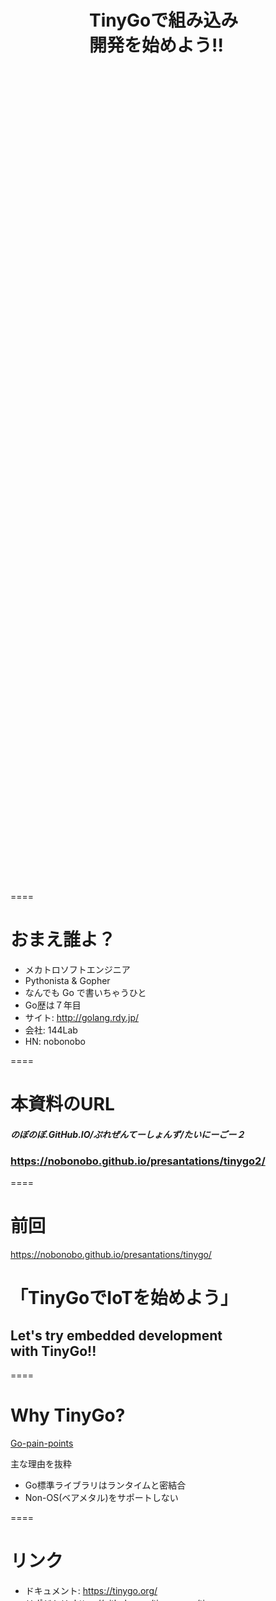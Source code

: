 <div style="position: relative; height: 70vh;">
<h1 style="position:absolute; top: 50%; left: 50%; transform : translate(-50%,-50%);">TinyGoで組み込み開発を始めよう!!</h1>
</div>

====

# おまえ誰よ？

- メカトロソフトエンジニア
- Pythonista & Gopher
- なんでも Go で書いちゃうひと
- Go歴は７年目
- サイト: <http://golang.rdy.jp/>
- 会社: 144Lab
- HN: nobonobo

====

# 本資料のURL
#### *のぼのぼ.GitHub.IO/ぷれぜんてーしょんず/たいにーごー２*
### https://nobonobo.github.io/presantations/tinygo2/

====

# 前回

https://nobonobo.github.io/presantations/tinygo/
# 「TinyGoでIoTを始めよう」

<h2 class="fragment">Let's try embedded development<br/>
with TinyGo!!</h2>

====

# Why TinyGo?

[Go-pain-points](https://github.com/tinygo-org/tinygo/wiki/Go-pain-points)

主な理由を抜粋

- Go標準ライブラリはランタイムと密結合
- Non-OS(ベアメタル)をサポートしない

====

# リンク

- ドキュメント: https://tinygo.org/
- リポジトリ: https://github.com/tinygo-org/tinygo

====

# Important TinyGo members

- Ayke van Laethem(A.K.A. @aykevl)
- Ron Evans(A.K.A. @deadprogram)

====

# TinyGo 0.9.0 released.

<h2 class="fragment">🎉Congratulations!!🎉</h2>

====

# 準備

- docker setup
- docker pull tinygo/tinygo

<b class="fragment">これだけ!</b>

====

# 確認方法
```sh
> docker run -it --rm tinygo/tinygo tinygo version
tinygo version 0.9.0 linux/amd64 (using go version go1.13.1)
```

====

### 最小のサンプル

```go
package main
import (
    "machine"
    "time"
)
func main() {
    LED := machine.Pin(6) // <- ピン番号（ターゲットに合わせる）
    LED.Configure(machine.PinConfig{Mode: machine.PinOutput})
    for {
        LED.High()
        time.Sleep(500 * time.Millisecond)
        LED.Low()
        time.Sleep(500 * time.Millisecond)
    }
}
```

```sh
> docker run -it --rm -v $PWD:/go/src/app -w /go/src/app -e GOPATH=/go \
  tinygo/tinygo tinygo build -target pca10059 -o app.hex .
```

====

# for micro:bit

```go
package main
import (
	"machine"
	"time"
)
func main() {
	ledrow := machine.LED_ROW_1
	ledrow.Configure(machine.PinConfig{Mode: machine.PinOutput})
	ledcol := machine.LED_COL_1
	ledcol.Configure(machine.PinConfig{Mode: machine.PinOutput})
	ledcol.Low()
	for {
		ledrow.Low()
		time.Sleep(500 * time.Millisecond)
		ledrow.High()
		time.Sleep(500 * time.Millisecond)
	}
}
```

```sh
> docker run -it --rm -v $PWD:/go/src/app -w /go/src/app -e GOPATH=/go \
  tinygo/tinygo tinygo build -target microbit -o app.hex .
```

====

# target指定について

ボードの識別名を指定します

一覧： https://github.com/tinygo-org/tinygo

- circuitplay-express
- microbit
- etc...

同時にこの識別名はビルド時にタグ指定として渡されます

====

# ボード毎の実装

tinygo/src/machine配下にあるファイル群

- 「board_識別名.go」
- 「machine_識別名.go」

これらのうちtargetと合ったファイルだけがビルドに含まれる<br/>
（Go言語の標準仕様）

====

# machineパッケージの役割

ターゲットボード毎に以下の宣言が入ってる

- 主要なピンレイアウトの宣言
- デバッグ出力用UART
- デフォルトI2Cバス
- あればデフォルトSPIバス

====

# for Circuit Playground Express

```go
package main
import (
	"image/color"
	"machine"
	"math"
	"time"
	"tinygo.org/x/drivers/ws2812"
)
func calc(p float64) uint8 {
	i := int(64 * (math.Sin(2*math.Pi*p) + 1.0))
	if i > 255 {
		i = 255
	}
	if i < 0 {
		i = 0
	}
	return uint8(i)
}
func increase(p float64) float64 {
	p += 0.1
	if p > 1 {
		p -= float64(int(p))
	}
	return p
}
func main() {
	neo := machine.NEOPIXELS
	neo.Configure(machine.PinConfig{Mode: machine.PinOutput})
	ws := ws2812.New(neo)
	leds := make([]color.RGBA, 10)
	rp, gp, bp := 0.0, 1.0/3, 2.0/3
	for {
		for i := range leds {
			leds[i] = color.RGBA{
				R: calc(rp + 0.1*float64(i)),
				G: calc(gp + 0.1*float64(i)),
				B: calc(bp + 0.1*float64(i))}
		}
		ws.WriteColors(leds)
		time.Sleep(100 * time.Millisecond)
		rp = increase(rp)
		gp = increase(gp)
		bp = increase(bp)
	}
}
```

====

# ライブラリを含むビルド方法

```sh
> go get golang.org/dl/go1.12.12
> go1.12.12 download
...
> GO111MODULE=on go1.12.12 get tinygo.org/x/drivers/ws2812
> GO111MODULE=on go1.12.12 mod vendor
> docker run -it --rm -v $PWD:/go/src/app -w /go/src/app -e GOPATH=/go \
  tinygo/tinygo tinygo build -target circuitplay-express -o app.uf2 .
```

<h2 class="fragment">go1.13のモジュールパスは<br/>厳格にホスト名が必要になった</h2>

====

# TinyGoの出力ファイル名

- 省略不可
- 指定拡張子に合わせてフォーマットが自動選択
- .bin/.hex/.uf2などをサポート

====

# サポート外のボード

- custom.jsonとcustom.ldを用意して
- `-target custom.json`指定にてカスタムボードを扱える
- machineのボード特有定義が存在しないので
- その定義の肩代わりをアプリ作者が代行する

====

# `custom.json`

```json
{
  "inherits": ["cortex-m"],
  "llvm-target": "armv7em-none-eabi",
  "build-tags": ["nrf52840", "nrf", "pca10056"],
  "cflags": [
    "--target=armv7em-none-eabi",
    "-mfloat-abi=soft",
    "-Qunused-arguments",
  ],
  "ldflags": ["-T", "custom.ld"],
  "extra-files": ["lib/nrfx/mdk/system_nrf52840.c", "src/device/nrf/nrf52840.s"]
}
```

====

# `custom.ld`

```ldscript
MEMORY
{
    FLASH_TEXT (rw) : ORIGIN = 0x00000000 + 0x00026000 , LENGTH = 1M - 0x00026000
    RAM (xrw)       : ORIGIN = 0x20000000 + 0x000039c0,  LENGTH = 256K  - 0x000039c0
}
_stack_size = 4K;
INCLUDE "targets/arm.ld"
```

nRF52840の場合スペックシートによると

- FLASHメモリは0x000000000から1MiB
- RAMは0x20000000から256KiB
- 0x00000000 -> 0x26000まではsoftdevice領域
- 0x2000000 -> 0x200039c0まではsoftdeviceが利用

====

# 未サポートボードの対応追加

- custom.jsonである程度動作を確認
- machineパッケージの実装を追加
- [Adding-a-new-board](https://github.com/tinygo-org/tinygo/wiki/Adding-a-new-board)を参照
- Let's コントリビュート！

====

# 組込で必要になる機能

====

# 基本機能の利用

- GPIO
- PWM出力
- ADC/DAC
- UART
- I2C
- SPI
- I2S

<h2 class="fragment">
TinyGoが標準サポート<br/>
ターゲットに関係なく透過的に利用可能</h2>

====

# インラインアセンブラ

```go
  arm.Asm("wfi")
  arm.AsmFull(`
    str {value}, {result}
    `,
    map[string]interface{}{
      "value":  1
      "result": &dest,
    }
  )
```

====

# volatile

```go
import "runtime/volatile"
func foo() {
  var i volatile.Register32
  for{
    i++
  }
}
```

====

# レジスタアクセス(nRF52例)

```go
import　"device/nrf"

func foo() {
  nrf.UART0.PSELTXD.Set(8)
}
```

レジスタの名称はスペックシートで確認

====

# タイマー割り込み(nRF52例)

割り込みハンドラは一式がWeak宣言されていて、<br/>
同名の関数をエクスポートすることで上書きできます。

```go
//go:export TIMER1_IRQHandler
func timerHandler(ptr uint32) {
  // do something
  if nrf.TIMER1.EVENTS_COMPARE[0].Get() != 0 {
    nrf.TIMER1.EVENTS_COMPARE[0].Set(0)
  }
}
```

タイマーの設定はレジスタアクセスにて。

====

# CGOでC資産を利用

Go本家とやり方は同じ
```go
/*
#include "sdk_config.h"
#include "SEGGER_RTT.h"
*/
import "C"
```
clang-cでCコード部分はコンパイルされます。<br/>
そこへ渡したいFLAGSはcustom.jsonに追記します。<br/>
（例えばBLEのSDKヘッダファイルへのインクルードパス追加など）

<p class="fragment">
ホストにあるSDKなどのファイル群は<br/>
dockerでtinygo側にマウントしましょう<br/>
実装例： https://github.com/144lab/tinygo-sample1
</p>

====

# 高機能ハードウェア

- カメラモジュール
- 高機能センサなど
- LCD/OLED/E-Ink
- BLE/Bluetooth
- Ether/Wi-Fi
- USB機器/ホスト
- LoRa/3G/LTE

<h2 class="fragment">
ドライバサポートが必要<br/>
https://github.com/tinygo-org/drivers/ を参照
</h2>

====

# TinyGoがArduinoに統合予定

### [TinyGo on Arduino](https://blog.arduino.cc/2019/08/23/tinygo-on-arduino/)

====

# BLEサポート準備中

プロポーザル
```go
type UUID [4]uint32
type Address [6]uint8
type Bluetooth struct {
    // ...
}
func (b *Bluetooth) Enable(config BluetoothConfig) error {}
func (b *Bluetooth) Disable() error {}
func (b *Bluetooth) Advertise(interval int8, advertisement, scanResponse []byte) {}
type ScanResult struct {
    Address
    // ...
}
func (b *Bluetooth) Scan(callback func(*ScanResult)) error {}
func (b *Bluetooth) StopScan() error {}
```

====

# 余談（時間が許せば）

====

# GoとTinyGoの実験

以下のコードをGoとTinyGoとでビルドして・・・
```go
package main
func recurse(n int) int {
	if n <= 0 {
		return 0
	}
	return n + recurse(n-1)
}
func main() {
	println(recurse(2000000))
}
```

====

# 性能比較

```sh
$ /usr/bin/time -l ./exp-go
2000001000000
        0.42 real         0.17 user         0.04 sys
 132681728  maximum resident set size
```

```sh
$ /usr/bin/time -l ./exp-tinygo
2000001000000
        0.25 real         0.00 user         0.00 sys
    700416  maximum resident set size
```

<h3 class="fragment">TinyGoの方が早い！！＆メモリ使用量少ない！！</h3>

====

# ファイルサイズ

```sh
$ ls -lh
...
-rwxr-xr-x@ 1 nobo  staff   1.1M 10 24 16:59 exp-go
-rwxr-xr-x@ 1 nobo  staff    13K 10 24 16:59 exp-tinygo
...
```

<h3 class="fragment">TinyGoの出力サイズが1.1%！！</h3>

====

# こういうの鵜呑みにしない

- Goは実用にフォーカスしてる
- Goでの再帰呼び出しはメモリを浪費し遅くなる
- LLVMは再帰処理を含む広範囲の最適化を行う
- Goの出力はlibc相当を内包してる
- libcは2MiBくらいある

====

# TinyGoのPros

- Goの最適化とLLVMの最適化の両方が利く
- Cの資産をCGO経由で利用可能
- Goの資産を取り込めるようになる予定
- Goの良さの多くを継承している
- AVR系を除きGCを持っていてメモリ管理が楽
- 組込開発に必要な基本フィーチャーは出そろってきた
- ATSAMD向けUSBCDCサポートが追加

====

# TinyGoのCons

- LLVMバックエンドが重い
- 環境づくりもビルドタイムも時間が必要
- goroutineが本物ではない(LLVMのcoroutine)
- 構造体フィールドタグにアクセスできない<br/>（鋭意対応に向けて活動中ではある）
- 標準jsonエンコーダなどが動かない

====

# まとめ

- 公開からたった一年半で急成長中
- WASMもだいぶ使えるようになってきた
- WebGLサンプルが圧縮で9KBサイズになった事例あり
- 本家の代わりに使う、WASM勢、LLVM勢などが参入する可能性
- RISC-V、ゲームボーイアドバンスの開発も可能になった
